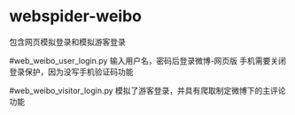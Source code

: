 # webspider-weibo
包含网页模拟登录和模拟游客登录

#web_weibo_user_login.py
输入用户名，密码后登录微博-网页版
手机需要关闭登录保护，因为没写手机验证码功能

#web_weibo_visitor_login.py
模拟了游客登录，并具有爬取制定微博下的主评论功能

